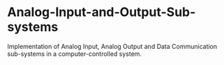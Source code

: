 # Analog-Input-and-Output-Sub-systems
Implementation of Analog Input, Analog Output and Data Communication sub-systems in a computer-controlled system.
